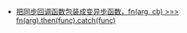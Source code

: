 - [把同步回调函数包装成变异步函数，fn(arg, cb) >>> fn(arg).then(func).catch(func)](https://github.com/xiaodoubaoldl/DailyQustionsOfMountainGun/issues/2)